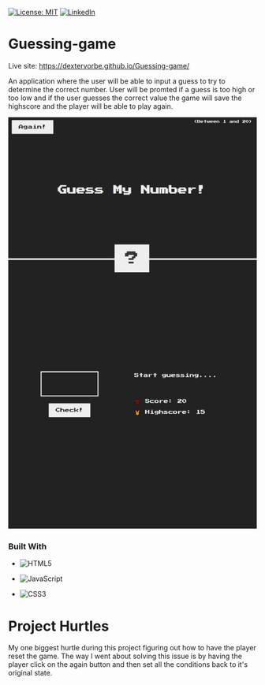 [![License: MIT](https://img.shields.io/badge/License-MIT-yellow.svg)][license-url]
[![LinkedIn][linkedin-shield]][linkedin-url]



# Guessing-game
Live site: https://dextervorbe.github.io/Guessing-game/

An application where the user will be able to input a guess to try to determine the correct number. User will be promted if a guess is too high or too low and if the user guesses the correct value the game will save the highscore and the player will be able to play again.

![Guessing Game Screen Shot](./Pictures/screencapture-dextervorbe-github-io-Guessing-game-2023-03-18-14_43_59.png)


### Built With

* ![HTML5](https://img.shields.io/badge/html5-%23E34F26.svg?style=for-the-badge&logo=html5&logoColor=white)

* ![JavaScript](https://img.shields.io/badge/javascript-%23323330.svg?style=for-the-badge&logo=javascript&logoColor=%23F7DF1E)

* ![CSS3](https://img.shields.io/badge/css3-%231572B6.svg?style=for-the-badge&logo=css3&logoColor=white)


<!-- GETTING STARTED -->
# Project Hurtles
My one biggest hurtle during this project figuring out how to have the player reset the game. The way I went about solving this issue is by having the player click on the again button and then set all the conditions back to it's original state.
























[license-url]:LICENSE

[Next.js]: https://img.shields.io/badge/next.js-000000?style=for-the-badge&logo=nextdotjs&logoColor=white

[linkedin-shield]: https://img.shields.io/badge/-LinkedIn-black.svg?

[linkedin-url]: https://www.linkedin.com/in/dextervorbe/